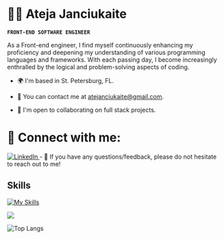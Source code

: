 # 👩‍💻 Ateja Janciukaite


**`FRONT-END SOFTWARE ENGINEER`**

As a Front-end engineer, I find myself continuously enhancing my proficiency and deepening my understanding of various programming languages and frameworks. With each passing day, I become increasingly enthralled by the logical and problem-solving aspects of coding.


- 🌍  I'm based in St. Petersburg, FL.

- 📧 You can contact me at atejanciukaite@gmail.com.

- 🙌  I'm open to collaborating on full stack projects.

# 🤝 Connect with me:
<a href="https://www.linkedin.com/in/ateja-janciukaite/">
  <img src="https://www.google.com/url?sa=i&url=https%3A%2F%2Fwww.facebook.com%2FLinkedIn%2F&psig=AOvVaw1Jl3xGy8wHQ4wBFXxLyb4u&ust=1696524438673000&source=images&cd=vfe&ved=0CBAQjRxqFwoTCOji45Xs3IEDFQAAAAAdAAAAABAE" title="LinkedIn">
</a>
- 💬 If you have any questions/feedback, please do not hesitate to reach out to me!


## Skills

[![My Skills](https://skillicons.dev/icons?i=js,ts,react,html,css,materialui,nextjs,jquery,express,nodejs,redux,nodejs,wordpress,figma,angular,jest,mongodb,mysql,postgres,postman)](https://skillicons.dev)

<picture>
  <source
    srcset="https://github-readme-stats.vercel.app/api?username=Atejan07&show_icons=true&theme=dark"
    media="(prefers-color-scheme: dark)"
  />
  <source
    srcset="https://github-readme-stats.vercel.app/api?username=Atejan07&show_icons=true"
    media="(prefers-color-scheme: light), (prefers-color-scheme: no-preference)"
  />
  <img src="https://github-readme-stats.vercel.app/api?username=Atejan07&show_icons=true" />
</picture>


![Top Langs](https://github-readme-stats.vercel.app/api/top-langs/?username=Atejan07&layout=compact)




